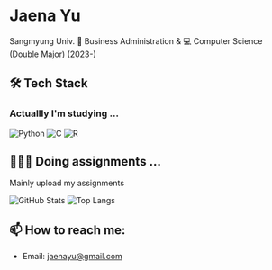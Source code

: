 # Jaena Yu
Sangmyung Univ. 💼 Business Administration & 💻 Computer Science (Double Major) (2023-)

## 🛠️ Tech Stack
### Actuallly I'm studying ...
![Python](https://img.shields.io/badge/Python-3776AB?style=flat&logo=python&logoColor=white)
![C](https://img.shields.io/badge/C-A8B9CC?style=flat&logo=c&logoColor=white)
![R](https://img.shields.io/badge/R-276DC3?style=flat&logo=r&logoColor=white)

## 👩🏻‍💻 Doing assignments ...
Mainly upload my assignments 

![GitHub Stats](https://github-readme-stats.vercel.app/api?username=jen0707&show_icons=true&theme=tokyonight)
![Top Langs](https://github-readme-stats.vercel.app/api/top-langs/?username=jen0707&layout=compact&theme=tokyonight)

## 📫 How to reach me:
- Email: jaenayu@gmail.com
